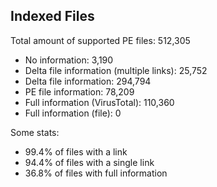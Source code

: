 ## Indexed Files

<!--FileStats-->
Total amount of supported PE files: 512,305

* No information: 3,190
* Delta file information (multiple links): 25,752
* Delta file information: 294,794
* PE file information: 78,209
* Full information (VirusTotal): 110,360
* Full information (file): 0

Some stats:

* 99.4% of files with a link
* 94.4% of files with a single link
* 36.8% of files with full information
<!--/FileStats-->
